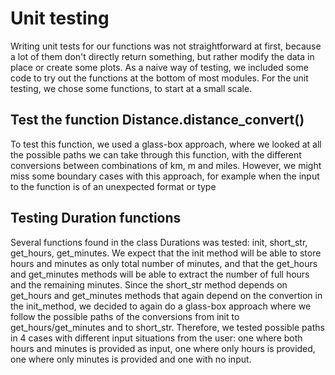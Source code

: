 # Unit testing
Writing unit tests for our functions was not straightforward at first, because a lot of them don't directly return something, but rather modify the data in place or create some plots. As a naive way of testing, we included some code to try out the functions at the bottom of most modules.
For the unit testing, we chose some functions, to start at a small scale.

## Test the function Distance.distance_convert()
To test this function, we used a glass-box approach, where we looked at all the possible paths we can take through this function, with the different conversions between combinations of km, m and miles. However, we might miss some boundary cases with this approach, for example when the input to the function is of an unexpected format or type

## Testing Duration functions
Several functions found in the class Durations was tested: init, short_str, get_hours, get_minutes. We expect that the init method will be able to store hours and minutes as only total number of minutes, and that the get_hours and get_minutes methods will be able to extract the number of full hours and the remaining minutes. Since the short_str method depends on get_hours and get_minutes methods that again depend on the convertion in the init_method, we decided to again do a glass-box approach where we follow the possible paths of the conversions from init to get_hours/get_minutes and to short_str. Therefore, we tested possible paths in 4 cases with different input situations from the user: one where both hours and minutes is provided as input, one where only hours is provided, one where only minutes is provided and one with no input.
